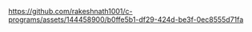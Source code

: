

https://github.com/rakeshnath1001/c-programs/assets/144458900/b0ffe5b1-df29-424d-be3f-0ec8555d71fa

